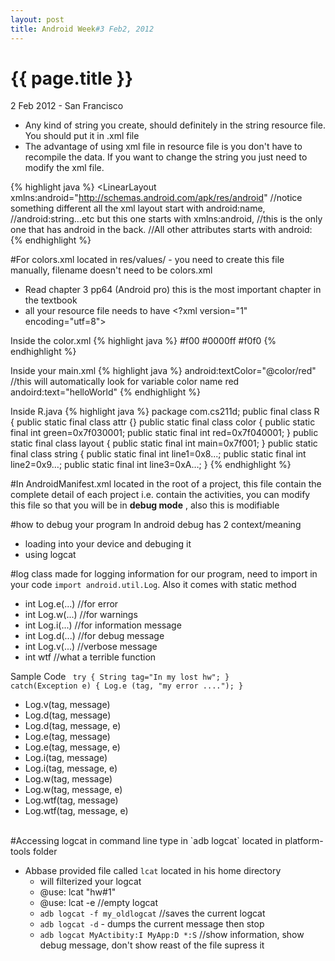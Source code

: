 ```yaml
---
layout: post
title: Android Week#3 Feb2, 2012
---
```


{{ page.title }}
================

<p class="meta">2 Feb 2012 - San Francisco</p>

* Any kind of string you create, should definitely in the string resource file. You should put it in .xml file
* The advantage of using xml file in resource file is you don't have to recompile the data. If you want to change the string you just need to modify the xml file.

{% highlight java %}
<LinearLayout xmlns:android="http://schemas.android.com/apk/res/android"
//notice something different all the xml layout start with android:name, //android:string…etc but this one starts with xmlns:android, 
//this is the only one that has android in the back. 
//All other attributes starts with android:
{% endhighlight %}

#For colors.xml
located in res/values/ - you need to create this file manually, filename doesn't need to be colors.xml

* Read chapter 3 pp64 (Android pro) this is the most important chapter in the textbook
* all your resource file needs to have <?xml version="1" encoding="utf=8">

Inside the color.xml
{% highlight java %}
<resources> 
	<color name="red">#f00</color>
	<color name="blue">#0000ff</color>
	<color name="green">#f0f0</color>
</resources>
{% endhighlight %}

Inside your main.xml
{% highlight java %}
android:textColor="@color/red"  //this will automatically look for variable color name red
andoird:text="helloWorld"
{% endhighlight %}

Inside R.java
{% highlight java %}
package com.cs211d;
	public final class R
	{
		public static final class attr
		{}
		public static final class color
		{
			public static final int green=0x7f030001;
			public static final int red=0x7f040001;
		}
		public static final class layout
		{
			public static final int main=0x7f001;
		}
		public static final class string
		{
			public static final int line1=0x8...;
			public static final int line2=0x9…;
			public static final int line3=0xA…;
		}
{% endhighlight %}

#In AndroidManifest.xml
located in the root of a project, this file contain the complete detail of each project i.e. contain the activities, you can modify this file so that you will be in **debug mode** , also this is modifiable

#how to debug your program
In android debug has 2 context/meaning

* loading into your device and debuging it
* using logcat

#log class
made for logging information for our program, need to import in your code `import android.util.Log`. Also it comes with static method

* int Log.e(...) //for error
* int Log.w(...) //for warnings
* int Log.i(...) //for information message
* int Log.d(...) //for debug message
* int Log.v(...) //verbose message
* int wtf 		 //what a terrible function

Sample Code
<code>
	try 
	{
		String tag="In my lost hw";
	} catch(Exception e) { Log.e (tag, "my error ...."); }
</code>

* Log.v(tag, message)
* Log.d(tag, message)
* Log.d(tag, message, e)
* Log.e(tag, message)
* Log.e(tag, message, e)
* Log.i(tag, message)
* Log.i(tag, message, e)
* Log.w(tag, message)
* Log.w(tag, message, e)
* Log.wtf(tag, message)
* Log.wtf(tag, message, e)

</br>
#Accessing logcat in command line
type in `adb logcat` located in platform-tools folder

* Abbase provided file called `lcat` located in his home directory
	* will filterized your logcat
	* @use: lcat "hw#1"
	* @use: lcat -e   //empty logcat
	* `adb logcat -f my_oldlogcat` //saves the current logcat
	* `adb logcat -d` - dumps the current message then stop
	* `adb logcat MyActibity:I MyApp:D *:S`  //show information, show debug message, don't show reast of the file supress it